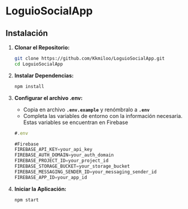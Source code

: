# LoguioSocialApp

## Instalación

1. **Clonar el Repositorio:**

   ```bash
   git clone https://github.com/Kkmiloo/LoguioSocialApp.git
   cd LoguioSocialApp
   ```

2. **Instalar Dependencias:**

   ```bash
   npm install
   ```

3. **Configurar el archivo .env:**

   - Copia en archivo **`.env.example`** y renómbralo a **`.env`**
   - Completa las variables de entorno con la información necesaria. Estas variables se encuentran en Firebase

   ```js
   #.env

   #Firebase
   FIREBASE_API_KEY=your_api_key
   FIREBASE_AUTH_DOMAIN=your_auth_domain
   FIREBASE_PROJECT_ID=your_project_id
   FIREBASE_STORAGE_BUCKET=your_storage_bucket
   FIREBASE_MESSAGING_SENDER_ID=your_messaging_sender_id
   FIREBASE_APP_ID=your_app_id

   ```

4. **Iniciar la Aplicación:**
   ```bash
   npm start
   ```
